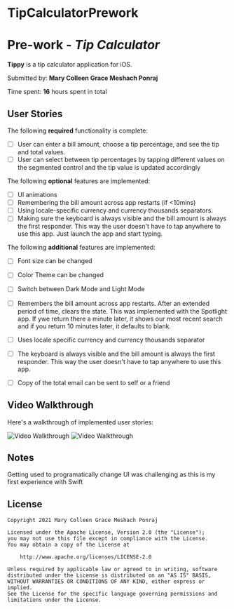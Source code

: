 
# TipCalculatorPrework
# Pre-work - *Tip Calculator*

**Tippy** is a tip calculator application for iOS.

Submitted by: **Mary Colleen Grace Meshach Ponraj**

Time spent: **16** hours spent in total

## User Stories

The following **required** functionality is complete:

* [ ] User can enter a bill amount, choose a tip percentage, and see the tip and total values.
* [ ] User can select between tip percentages by tapping different values on the segmented control and the tip value is updated accordingly

The following **optional** features are implemented:

* [ ] UI animations
* [ ] Remembering the bill amount across app restarts (if <10mins)
* [ ] Using locale-specific currency and currency thousands separators.
* [ ] Making sure the keyboard is always visible and the bill amount is always the first responder. This way the user doesn't have to tap anywhere to use this app. Just launch the app and start typing.

The following **additional** features are implemented:

- [ ] Font size can be changed
- [ ] Color Theme can be changed
- [ ] Switch between Dark Mode and Light Mode
- [ ] Remembers the bill amount across app restarts. After an extended period of time, clears the state. This was implemented with the Spotlight app. If ywe return there a minute later, it shows our most recent search and if you return 10 minutes later, it defaults to blank.
- [ ] Uses locale specific currency and currency thousands separator
- [ ] The keyboard is always visible and the bill amount is always the first responder. This way the user doesn't have to tap anywhere to use this app.
- [ ] Copy of the total email can be sent to self or a friend


## Video Walkthrough

Here's a walkthrough of implemented user stories:

<img src='https://media.giphy.com/media/c2fo4viryKAURLAm5f/giphy.gif' title='Video Walkthrough' width='' alt='Video Walkthrough' />

<img src='http://g.recordit.co/W7VqksazTS.gif' title='Video Walkthrough' width='' alt='Video Walkthrough' />


## Notes

Getting used to programatically change UI was challenging as this is my first experience with Swift

## License

    Copyright 2021 Mary Colleen Grace Meshach Ponraj

    Licensed under the Apache License, Version 2.0 (the "License");
    you may not use this file except in compliance with the License.
    You may obtain a copy of the License at

        http://www.apache.org/licenses/LICENSE-2.0

    Unless required by applicable law or agreed to in writing, software
    distributed under the License is distributed on an "AS IS" BASIS,
    WITHOUT WARRANTIES OR CONDITIONS OF ANY KIND, either express or implied.
    See the License for the specific language governing permissions and
    limitations under the License.

